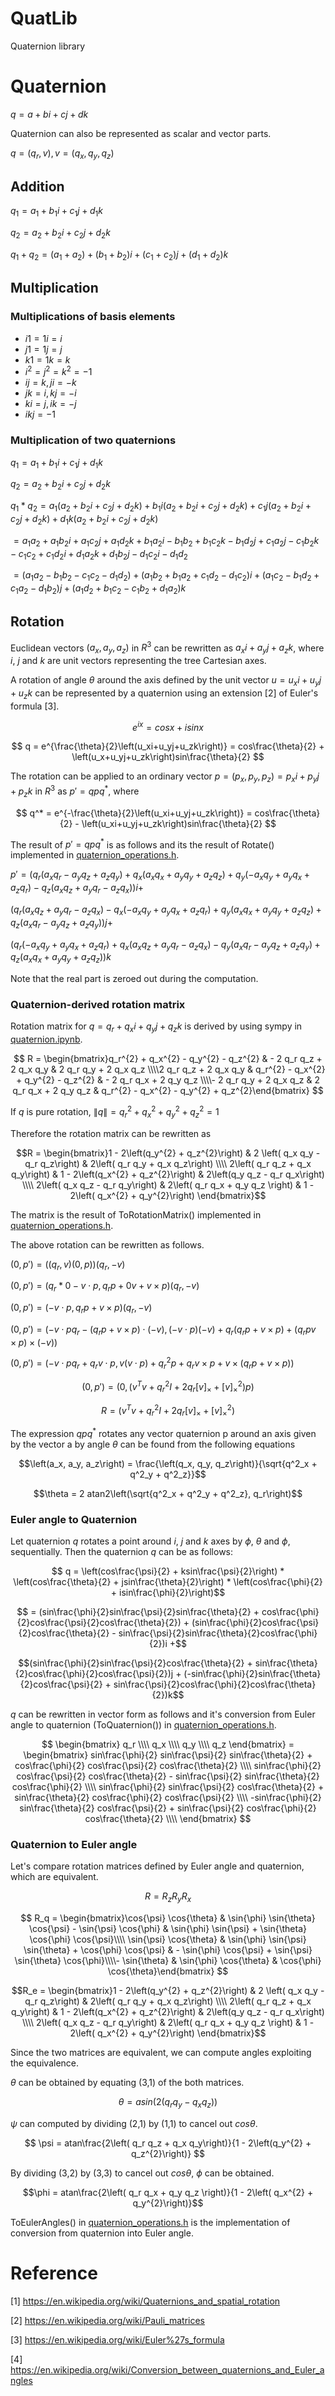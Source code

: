 # QuatLib
Quaternion library

# Quaternion
$q = a + bi + cj + dk$

Quaternion can also be represented as scalar and vector parts.

$q = \left(q_r, v \right), v=\left(q_x, q_y, q_z\right)$

## Addition

$q_1 = a_1 + b_1i + c_1j + d_1k$

$q_2 = a_2 + b_2i + c_2j + d_2k$

$q_1 + q_2 = \left(a_1 + a_2\right) + \left(b_1 + b_2\right)i + \left(c_1 + c_2\right)j + \left(d_1 + d_2\right)k$

## Multiplication

### Multiplications of basis elements
* $i1 = 1i = i$
* $j1 = 1j = j$
* $k1 = 1k = k$
* $i^2 = j^2 = k^2 = -1$
* $ij = k, ji = -k$
* $jk = i, kj = -i$
* $ki = j, ik = -j$
* $ikj = -1$

### Multiplication of two quaternions
$q_1 = a_1 + b_1i + c_1j + d_1k$

$q_2 = a_2 + b_2i + c_2j + d_2k$

$q_1 * q_2 = a_1\left( a_2 + b_2i + c_2j + d_2k \right) + b_1i\left( a_2 + b_2i + c_2j + d_2k \right) + c_1j\left( a_2 + b_2i + c_2j + d_2k \right) + d_1k\left( a_2 + b_2i + c_2j + d_2k \right)$

$= a_1a_2 + a_1b_2i + a_1c_2j + a_1d_2k + b_1a_2i - b_1b_2 + b_1c_2k - b_1d_2j + c_1a_2j - c_1b_2k - c_1c_2 + c_1d_2i +d_1a_2k + d_1b_2j - d_1c_2i - d_1d_2$

$= \left( a_1a_2 -b_1b_2 - c_1c_2 - d_1d_2 \right) + \left( a_1b_2 + b_1a_2 + c_1d_2 - d_1c_2 \right)i + \left( a_1c_2 - b_1d_2 + c_1a_2 - d_1b_2 \right)j + \left( a_1d_2 + b_1c_2 - c_1b_2 + d_1a_2 \right)k$


## Rotation

Euclidean vectors $\left(a_x, a_y, a_z\right)$ in $R^{3}$ can be rewritten as $a_x i+a_y j+a_z k$, where $i$, $j$ and $k$ are unit vectors representing the tree Cartesian axes.

A rotation of angle $\theta$ around the axis defined by the unit vector $u = u_{x}i+u_{y}j+u_{z}k$ can be represented by a quaternion using an extension [2] of Euler's formula [3].

$$ e^{ix} = cos x + i sin x $$

$$ q = e^{\frac{\theta}{2}\left(u_xi+u_yj+u_zk\right)} = cos\frac{\theta}{2} + \left(u_x+u_yj+u_zk\right)sin\frac{\theta}{2} $$


The rotation can be applied to an ordinary vector $p = \left(p_x, p_y, p_z\right) = p_xi+p_yj+p_zk$ in $R^3$ as $p' = qpq^*$, where

$$ q^* = e^{-\frac{\theta}{2}\left(u_xi+u_yj+u_zk\right)} = cos\frac{\theta}{2} - \left(u_xi+u_yj+u_zk\right)sin\frac{\theta}{2} $$

The result of $p' = qpq^*$ is as follows and its the result of Rotate() implemented in [quaternion_operations.h](quaternion_operations.h).

$p' = \left(q_{r} \left(a_{x} q_{r} - a_{y} q_{z} + a_{z} q_{y}\right) + q_{x} \left(a_{x} q_{x} + a_{y} q_{y} + a_{z} q_{z}\right) + q_{y} \left(- a_{x} q_{y} + a_{y} q_{x} + a_{z} q_{r}\right) - q_{z} \left(a_{x} q_{z} + a_{y} q_{r} - a_{z} q_{x}\right)\right) i +$

$\left(q_{r} \left(a_{x} q_{z} + a_{y} q_{r} - a_{z} q_{x}\right) - q_{x} \left(- a_{x} q_{y} + a_{y} q_{x} + a_{z} q_{r}\right) + q_{y} \left(a_{x} q_{x} + a_{y} q_{y} + a_{z} q_{z}\right) + q_{z} \left(a_{x} q_{r} - a_{y} q_{z} + a_{z} q_{y}\right)\right)j +$

$\left(q_{r} \left(- a_{x} q_{y} + a_{y} q_{x} + a_{z} q_{r}\right) + q_{x} \left(a_{x} q_{z} + a_{y} q_{r} - a_{z} q_{x}\right) - q_{y} \left(a_{x} q_{r} - a_{y} q_{z} + a_{z} q_{y}\right) + q_{z} \left(a_{x} q_{x} + a_{y} q_{y} + a_{z} q_{z}\right)\right)k$

Note that the real part is zeroed out during the computation.

### Quaternion-derived rotation matrix
Rotation matrix for $q = q_r + q_xi + q_yj + q_zk$ is derived by using sympy in [quaternion.ipynb](quaternion.ipynb).

$$ R = \begin{bmatrix}q_r^{2} + q_x^{2} - q_y^{2} - q_z^{2} & - 2 q_r q_z + 2 q_x q_y & 2 q_r q_y + 2 q_x q_z \\\\2 q_r q_z + 2 q_x q_y & q_r^{2} - q_x^{2} + q_y^{2} - q_z^{2} & - 2 q_r q_x + 2 q_y q_z \\\\- 2 q_r q_y + 2 q_x q_z & 2 q_r q_x + 2 q_y q_z & q_r^{2} - q_x^{2} - q_y^{2} + q_z^{2}\end{bmatrix} $$


If $q$ is pure rotation, $\lVert q\rVert = q_r^2 + q_x^2+q_y^2 + q_z^2 = 1$

Therefore the rotation matrix can be rewritten as 

$$R = \begin{bmatrix}1 - 2\left(q_y^{2} + q_z^{2}\right) & 2 \left( q_x q_y - q_r q_z\right) & 2\left( q_r q_y + q_x q_z\right) \\\\ 
2\left( q_r q_z + q_x q_y\right) & 1 - 2\left(q_x^{2} + q_z^{2}\right) & 2\left(q_y q_z - q_r q_x\right) \\\\
 2\left( q_x q_z - q_r q_y\right) & 2\left( q_r q_x + q_y q_z \right) & 1 - 2\left( q_x^{2} + q_y^{2}\right) \end{bmatrix}$$

The matrix is the result of ToRotationMatrix() implemented in [quaternion_operations.h](quaternion_operations.h).

The above rotation can be rewritten as follows.

$\left(0, p' \right) = \left(\left(q_r, v\right) \left(0, p\right) \right) \left(q_r, -v\right)$

$\left(0, p' \right) = \left(q_r*0 - v \cdot p, q_rp + 0v + v \times p \right) \left(q_r, -v\right)$

$\left(0, p' \right) = \left(- v \cdot p, q_rp + v \times p \right) \left(q_r, -v\right)$

$\left(0, p' \right) = \left(- v \cdot p q_r -\left(q_r p + v\times p\right) \cdot \left(-v\right), \left(-v\cdot p \right)\left(-v\right)+q_r \left(q_r p+v\times p\right) + \left(q_r p v \times p \right) \times \left(-v\right)\right)$

$\left(0, p' \right) = \left(- v \cdot p q_r + q_r v \cdot p, v\left(v \cdot p \right) + q^2_r p + q_r v \times p + v \times \left( q_r p + v \times p \right) \right)$

$$\left(0, p' \right) = \left(0, \left(v^Tv + q^2_r I + 2q_r \left[v\right]_{\times} + \left[v\right]^2_{\times}\right)p\right)$$

$$R = \left(v^Tv + q^2_r I + 2q_r \left[v\right]_{\times} + \left[v\right]^2_{\times} \right)$$


The expression $qpq^{*}$ rotates any vector quaternion p around an axis given by the vector a by angle $\theta$ can be found from the following equations

$$\left(a_x, a_y, a_z\right) = \frac{\left(q_x, q_y, q_z\right)}{\sqrt{q^2_x + q^2_y + q^2_z}}$$

$$\theta = 2 atan2\left(\sqrt{q^2_x + q^2_y + q^2_z}, q_r\right)$$

### Euler angle to Quaternion

Let quaternion $q$ rotates a point around $i$, $j$ and $k$ axes by $\phi$, $\theta$ and $\phi$, sequentially. Then the quaternion $q$ can be as follows:

$$ q = \left(cos\frac{\psi}{2} + ksin\frac{\psi}{2}\right) * \left(cos\frac{\theta}{2} + jsin\frac{\theta}{2}\right) * \left(cos\frac{\phi}{2} + isin\frac{\phi}{2}\right)$$

$$ = (sin\frac{\phi}{2}sin\frac{\psi}{2}sin\frac{\theta}{2} + cos\frac{\phi}{2}cos\frac{\psi}{2}cos\frac{\theta}{2}) + (sin\frac{\phi}{2}cos\frac{\psi}{2}cos\frac{\theta}{2} - sin\frac{\psi}{2}sin\frac{\theta}{2}cos\frac{\phi}{2})i +$$

$$(sin\frac{\phi}{2}sin\frac{\psi}{2}cos\frac{\theta}{2} + sin\frac{\theta}{2}cos\frac{\phi}{2}cos\frac{\psi}{2})j + (-sin\frac{\phi}{2}sin\frac{\theta}{2}cos\frac{\psi}{2} + sin\frac{\psi}{2}cos\frac{\phi}{2}cos\frac{\theta}{2})k$$


$q$ can be rewritten in vector form as follows and it's conversion from Euler angle to quaternion (ToQuaternion()) in [quaternion_operations.h](quaternion_operations.h).

$$
\begin{bmatrix} q_r \\\\ q_x \\\\ q_y \\\\ q_z \end{bmatrix} = 
\begin{bmatrix}
sin\frac{\phi}{2} sin\frac{\psi}{2} sin\frac{\theta}{2} + cos\frac{\phi}{2} cos\frac{\psi}{2} cos\frac{\theta}{2} \\\\
sin\frac{\phi}{2} cos\frac{\psi}{2} cos\frac{\theta}{2} - sin\frac{\psi}{2} sin\frac{\theta}{2} cos\frac{\phi}{2} \\\\
sin\frac{\phi}{2} sin\frac{\psi}{2} cos\frac{\theta}{2} + sin\frac{\theta}{2} cos\frac{\phi}{2} cos\frac{\psi}{2} \\\\
-sin\frac{\phi}{2} sin\frac{\theta}{2} cos\frac{\psi}{2} + sin\frac{\psi}{2} cos\frac{\phi}{2} cos\frac{\theta}{2} \\\\
\end{bmatrix}
$$


### Quaternion to Euler angle
Let's compare rotation matrices defined by Euler angle and quaternion, which are equivalent.

$$ R = R_zR_yR_x $$

$$ R_q = \begin{bmatrix}\cos{\psi} \cos{\theta} & \sin{\phi} \sin{\theta} \cos{\psi} - \sin{\psi} \cos{\phi} & \sin{\phi} \sin{\psi} + \sin{\theta} \cos{\phi} \cos{\psi}\\\\ \sin{\psi} \cos{\theta} & \sin{\phi} \sin{\psi} \sin{\theta} + \cos{\phi} \cos{\psi} & - \sin{\phi} \cos{\psi} + \sin{\psi} \sin{\theta} \cos{\phi}\\\\- \sin{\theta} & \sin{\phi} \cos{\theta} & \cos{\phi} \cos{\theta}\end{bmatrix} $$


$$R_e = \begin{bmatrix}1 - 2\left(q_y^{2} + q_z^{2}\right) & 2 \left( q_x q_y - q_r q_z\right) & 2\left( q_r q_y + q_x q_z\right) \\\\
 2\left( q_r q_z + q_x q_y\right) & 1 - 2\left(q_x^{2} + q_z^{2}\right) & 2\left(q_y q_z - q_r q_x\right) \\\\ 
 2\left( q_x q_z - q_r q_y\right) & 2\left( q_r q_x + q_y q_z \right) & 1 - 2\left( q_x^{2} + q_y^{2}\right) \end{bmatrix}$$

Since the two matrices are equivalent, we can compute angles exploiting the equivalence.

$\theta$ can be obtained by equating (3,1) of the both matrices.

$$ \theta = asin(2\left( q_r q_y-q_x q_z\right)) $$

$\psi$ can computed by dividing (2,1) by (1,1) to cancel out $cos\theta$.

$$ \psi = atan\frac{2\left( q_r q_z + q_x q_y\right)}{1 - 2\left(q_y^{2} + q_z^{2}\right)} $$


By dividing (3,2) by (3,3) to cancel out $cos\theta$, $\phi$ can be obtained.

$$\phi = atan\frac{2\left( q_r q_x + q_y q_z \right)}{1 - 2\left( q_x^{2} + q_y^{2}\right)}$$

ToEulerAngles() in [quaternion_operations.h](quaternion_operations.h) is the implementation of conversion from quaternion into Euler angle.

# Reference

[1] https://en.wikipedia.org/wiki/Quaternions_and_spatial_rotation

[2] https://en.wikipedia.org/wiki/Pauli_matrices

[3] https://en.wikipedia.org/wiki/Euler%27s_formula

[4] https://en.wikipedia.org/wiki/Conversion_between_quaternions_and_Euler_angles




